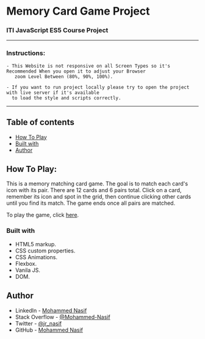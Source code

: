 # Memory Card Game Project

### ITI JavaScript ES5 Course Project

---
### Instructions:

	- This Website is not responsive on all Screen Types so it's Recommended When you open it to adjust your Browser 
	   zoom Level Between (80%, 90%, 100%).

	- If you want to run project locally please try to open the project with live server if it's available 
	  to load the style and scripts correctly.

---

## Table of contents

- [How To Play](#how-to-play)
- [Built with](#built-with)
- [Author](#author)

## How To Play:

This is a memory matching card game. The goal is to match each card's icon with its pair. There are 12 cards and 6 pairs total. Click on a card, remember its icon and spot in the grid, then continue clicking other cards until you find its match. The game ends once all pairs are matched.

To play the game, click [here](https://mohammed-nasif.github.io/Memory-Card-Game/).

### Built with

- HTML5 markup.
- CSS custom properties.
- CSS Animations.
- Flexbox.
- Vanila JS.
- DOM.

## Author

- LinkedIn - [Mohammed Nasif](https://www.linkedin.com/in/mohammednasif/)
- Stack Overflow - [@Mohammed-Nasif](https://stackoverflow.com/users/18315357/mohammed-nasif)
- Twitter - [@jr_nasif](https://twitter.com/jr_nasif)
- GitHub - [Mohammed Nasif](https://github.com/Mohammed-Nasif)
